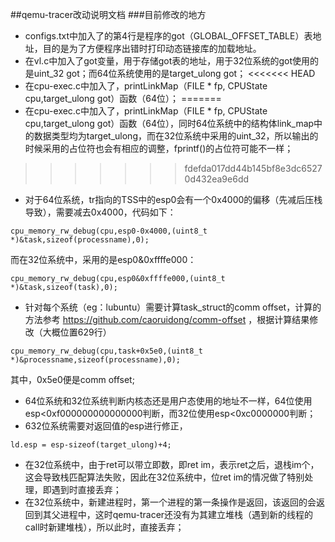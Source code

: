 ##qemu-tracer改动说明文档
###目前修改的地方
* configs.txt中加入了的第4行是程序的got（GLOBAL_OFFSET_TABLE）表地址，目的是为了方便程序出错时打印动态链接库的加载地址。
* 在vl.c中加入了got变量，用于存储got表的地址，用于32位系统的got使用的是uint_32 got；而64位系统使用的是target_ulong got；
<<<<<<< HEAD
* 在cpu-exec.c中加入了，printLinkMap（FILE * fp, CPUState cpu,target_ulong got）函数（64位）；
=======
* 在cpu-exec.c中加入了，printLinkMap（FILE * fp, CPUState cpu,target_ulong got）函数（64位），同时64位系统中的结构体link_map中的数据类型均为target_ulong，而在32位系统中采用的uint_32，所以输出的时候采用的占位符也会有相应的调整，fprintf()的占位符可能不一样；
>>>>>>> fdefda017dd44b145bf8e3dc65270d432ea9e6dd
* 对于64位系统，tr指向的TSS中的esp0会有一个0x4000的偏移（先减后压栈导致），需要减去0x4000，代码如下：
```
cpu_memory_rw_debug(cpu,esp0-0x4000,(uint8_t *)&task,sizeof(processname),0);
```
而在32位系统中，采用的是esp0&0xffffe000：
```
cpu_memory_rw_debug(cpu,esp0&0xffffe000,(uint8_t *)&task,sizeof(task),0);
```

* 针对每个系统（eg：lubuntu）需要计算task_struct的comm offset，计算的方法参考 https://github.com/caoruidong/comm-offset ，根据计算结果修改（大概位置629行）

```
cpu_memory_rw_debug(cpu,task+0x5e0,(uint8_t *)&processname,sizeof(processname),0);
```
其中，0x5e0便是comm offset;

* 64位系统和32位系统判断内核态还是用户态使用的地址不一样，64位使用esp<0xf000000000000000判断，而32位使用esp<0xc0000000判断；
* 632位系统需要对返回值的esp进行修正，
```
ld.esp = esp-sizeof(target_ulong)+4;
```
* 在32位系统中，由于ret可以带立即数，即ret im，表示ret之后，退栈im个，这会导致栈匹配算法失败，因此在32位系统中，位ret im的情况做了特别处理，即遇到时直接丢弃；
* 在32位系统中，新建进程时，第一个进程的第一条操作是返回，该返回的会返回到其父进程中，这时qemu-tracer还没有为其建立堆栈（遇到新的线程的call时新建堆栈），所以此时，直接丢弃；
